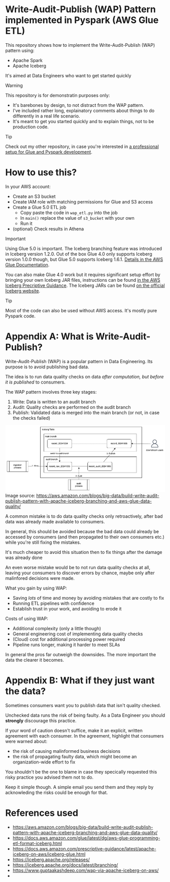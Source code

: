 # Write-Audit-Publish (WAP) Pattern implemented in Pyspark (AWS Glue ETL)

This repository shows how to implement the Write-Audit-Publish (WAP) pattern using:
- Apache Spark
- Apache Iceberg

It's aimed at Data Engineers who want to get started quickly

> [!WARNING]
> This repository is for demonstratin purposes only:
> - It's barebones by design, to not distract from the WAP pattern.
> - I've included rather long, explainatory comments about things to do differently in a real life scenario.
> - It's meant to get you started quickly and to explain things, not to be production code.


> [!TIP] 
> Check out my other repository, in case you're interested in [a professional setup for Glue and Pyspark development](https://github.com/dmschauer/glue-pyspark-local).

# How to use this?

In your AWS account:
- Create an S3 bucket
- Create IAM role with matching permissions for Glue and S3 access
- Create a Glue 5.0 ETL job
  - Copy paste the code in `wap_etl.py` into the job
  - In `main()` replace the value of `s3_bucket` with your own
  - Run it
- (optional) Check results in Athena

> [!IMPORTANT]
> Using Glue 5.0 is important. The Iceberg branching feature was introduced in Iceberg version 1.2.0. Out of the box Glue 4.0 only supports Iceberg version 1.0.0 though, but Glue 5.0 supports Iceberg 1.6.1. [Details in the AWS Glue Documentation](https://docs.aws.amazon.com/glue/latest/dg/aws-glue-programming-etl-format-iceberg.html).
> 
> You can also make Glue 4.0 work but it requires significant setup effort by bringing your own Iceberg JAR files, instructions can be found [in the AWS Iceberg Precriptive Guidance](https://docs.aws.amazon.com/prescriptive-guidance/latest/apache-iceberg-on-aws/iceberg-glue.html). The Iceberg JARs can be found [on the official Iceberg website](https://iceberg.apache.org/releases/#downloads).

> [!TIP] 
> Most of the code can also be used without AWS access. It's mostly pure Pyspark code.


# Appendix A: What is Write-Audit-Publish?

Write-Audit-Publish (WAP) is a popular pattern in Data Engineering. Its purpose is to avoid publishing bad data.

The idea is to run data quality checks on data _after computation, but before it is published_ to consumers.

The WAP pattern involves three key stages:
1. Write: Data is written to an audit branch
2. Audit: Quality checks are performed on the audit branch
3. Publish: Validated data is merged into the main branch (or not, in case the checks failed)

![WAP pattern in Iceberg](img/wap-iceberg-branch.png)
Image source: https://aws.amazon.com/blogs/big-data/build-write-audit-publish-pattern-with-apache-iceberg-branching-and-aws-glue-data-quality/

A common mistake is to do data quality checks only retroactively, after bad data was already made available to consumers.

In general, this should be avoided because the bad data could already be accessed by consumers (and then propagated to their own consumers etc.) while you're still fixing the mistakes.

It's much cheaper to avoid this situation then to fix things after the damage was already done

An even worse mistake would be to not run data quality checks at all, leaving your consumers to discover errors by chance, maybe only after malinfored decisions were made.

What you gain by using WAP:
- Saving _lots_ of time and money by avoiding mistakes that are costly to fix
- Running ETL pipelines with confidence
- Establish trust in your work, and avoiding to erode it

Costs of using WAP:
- Additional complexity (only a little though)
- General engineering cost of implementing data quality checks
- (Cloud) cost for additional processing power required
- Pipeline runs longer, making it harder to meet SLAs

In general the pros far outweigh the downsides. The more important the data the clearer it becomes.

# Appendix B: What if they just want the data?

Sometimes consumers want you to publish data that isn't quality checked. 

Unchecked data runs the risk of being faulty. As a Data Engineer you should __strongly__ discourage this practice. 

If your word of caution doesn't suffice, make it an explicit, written agreement with each consumer. In the agreement, highlight that consumers were warned about:
- the risk of causing malinformed business decisions
- the risk of propagating faulty data, which might become an organization-wide effort to fix

You shouldn't be the one to blame in case they specically requested this risky practice you advised them not to do.

Keep it simple though. A simple email you send them and they reply by acknowleding the risks could be enough for that. 

# References used

- https://aws.amazon.com/blogs/big-data/build-write-audit-publish-pattern-with-apache-iceberg-branching-and-aws-glue-data-quality/ 
- https://docs.aws.amazon.com/glue/latest/dg/aws-glue-programming-etl-format-iceberg.html
- https://docs.aws.amazon.com/prescriptive-guidance/latest/apache-iceberg-on-aws/iceberg-glue.html
- https://iceberg.apache.org/releases/
- https://iceberg.apache.org/docs/latest/branching/
- https://www.guptaakashdeep.com/wap-via-apache-iceberg-on-aws/
- 